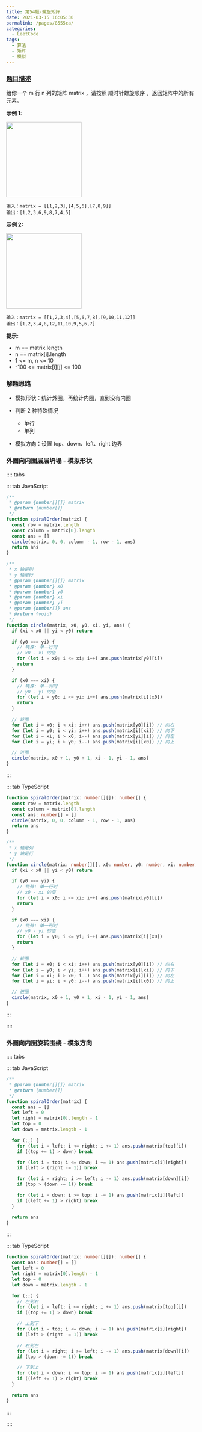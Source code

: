 ```yaml
---
title: 第54题-螺旋矩阵
date: 2021-03-15 16:05:30
permalink: /pages/8555ca/
categories:
  - LeetCode
tags:
  - 算法
  - 矩阵
  - 模拟
---
```


### [题目描述](https://leetcode-cn.com/problems/spiral-matrix/)

给你一个 <span class="span-shadow">m</span> 行 <span class="span-shadow">n</span> 列的矩阵 <span class="span-shadow">matrix</span> ，请按照 顺时针螺旋顺序 ，返回矩阵中的所有元素。

<!-- more -->

**示例 1:**

<img src="https://cdn.jsdelivr.net/gh/zhixiangyao/CDN/images/leetcode/spiral-matrix-0.jpeg" width="200" />

```
输入：matrix = [[1,2,3],[4,5,6],[7,8,9]]
输出：[1,2,3,6,9,8,7,4,5]
```

**示例 2:**

<img src="https://cdn.jsdelivr.net/gh/zhixiangyao/CDN/images/leetcode/spiral-matrix-1.jpeg" width="200" />

```
输入：matrix = [[1,2,3,4],[5,6,7,8],[9,10,11,12]]
输出：[1,2,3,4,8,12,11,10,9,5,6,7]
```

**提示:**

- <span class="span-shadow">m == matrix.length</span>
- <span class="span-shadow">n == matrix[i].length</span>
- <span class="span-shadow">1 <= m, n <= 10</span>
- <span class="span-shadow">-100 <= matrix[i][j] <= 100</span>

### 解题思路

- 模拟形状：统计外圈，再统计内圈，直到没有内圈
- 判断 2 种特殊情况

  - 单行
  - 单列

- 模拟方向：设置 top、down、left、right 边界

### 外圈向内圈层层坍塌 - 模拟形状

:::: tabs

::: tab JavaScript

```JavaScript
/**
 * @param {number[][]} matrix
 * @return {number[]}
 */
function spiralOrder(matrix) {
  const row = matrix.length
  const column = matrix[0].length
  const ans = []
  circle(matrix, 0, 0, column - 1, row - 1, ans)
  return ans
}

/**
 * x 轴是列
 * y 轴是行
 * @param {number[][]} matrix
 * @param {number} x0
 * @param {number} y0
 * @param {number} xi
 * @param {number} yi
 * @param {number[]} ans
 * @return {void}
 */
function circle(matrix, x0, y0, xi, yi, ans) {
  if (xi < x0 || yi < y0) return

  if (y0 === yi) {
    // 特殊: 单一行时
    // x0 - xi 的值
    for (let i = x0; i <= xi; i++) ans.push(matrix[y0][i])
    return
  }

  if (x0 === xi) {
    // 特殊: 单一列时
    // y0 - yi 的值
    for (let i = y0; i <= yi; i++) ans.push(matrix[i][x0])
    return
  }

  // 转圈
  for (let i = x0; i < xi; i++) ans.push(matrix[y0][i]) // 向右
  for (let i = y0; i < yi; i++) ans.push(matrix[i][xi]) // 向下
  for (let i = xi; i > x0; i--) ans.push(matrix[yi][i]) // 向左
  for (let i = yi; i > y0; i--) ans.push(matrix[i][x0]) // 向上

  // 进圈
  circle(matrix, x0 + 1, y0 + 1, xi - 1, yi - 1, ans)
}
```

:::

::: tab TypeScript

```TypeScript
function spiralOrder(matrix: number[][]): number[] {
  const row = matrix.length
  const column = matrix[0].length
  const ans: number[] = []
  circle(matrix, 0, 0, column - 1, row - 1, ans)
  return ans
}

/**
 * x 轴是列
 * y 轴是行
 */
function circle(matrix: number[][], x0: number, y0: number, xi: number, yi: number, ans: number[]): void {
  if (xi < x0 || yi < y0) return

  if (y0 === yi) {
    // 特殊: 单一行时
    // x0 - xi 的值
    for (let i = x0; i <= xi; i++) ans.push(matrix[y0][i])
    return
  }

  if (x0 === xi) {
    // 特殊: 单一列时
    // y0 - yi 的值
    for (let i = y0; i <= yi; i++) ans.push(matrix[i][x0])
    return
  }

  // 转圈
  for (let i = x0; i < xi; i++) ans.push(matrix[y0][i]) // 向右
  for (let i = y0; i < yi; i++) ans.push(matrix[i][xi]) // 向下
  for (let i = xi; i > x0; i--) ans.push(matrix[yi][i]) // 向左
  for (let i = yi; i > y0; i--) ans.push(matrix[i][x0]) // 向上

  // 进圈
  circle(matrix, x0 + 1, y0 + 1, xi - 1, yi - 1, ans)
}
```

:::

::::

### 外圈向内圈旋转围绕 - 模拟方向

:::: tabs

::: tab JavaScript

```JavaScript
/**
 * @param {number[][]} matrix
 * @return {number[]}
 */
function spiralOrder(matrix) {
  const ans = []
  let left = 0
  let right = matrix[0].length - 1
  let top = 0
  let down = matrix.length - 1

  for (;;) {
    for (let i = left; i <= right; i += 1) ans.push(matrix[top][i])
    if ((top += 1) > down) break

    for (let i = top; i <= down; i += 1) ans.push(matrix[i][right])
    if (left > (right -= 1)) break

    for (let i = right; i >= left; i -= 1) ans.push(matrix[down][i])
    if (top > (down -= 1)) break

    for (let i = down; i >= top; i -= 1) ans.push(matrix[i][left])
    if ((left += 1) > right) break
  }

  return ans
}
```

:::

::: tab TypeScript

```TypeScript
function spiralOrder(matrix: number[][]): number[] {
  const ans: number[] = []
  let left = 0
  let right = matrix[0].length - 1
  let top = 0
  let down = matrix.length - 1

  for (;;) {
    // 左到右
    for (let i = left; i <= right; i += 1) ans.push(matrix[top][i])
    if ((top += 1) > down) break

    // 上到下
    for (let i = top; i <= down; i += 1) ans.push(matrix[i][right])
    if (left > (right -= 1)) break

    // 右到左
    for (let i = right; i >= left; i -= 1) ans.push(matrix[down][i])
    if (top > (down -= 1)) break

    // 下到上
    for (let i = down; i >= top; i -= 1) ans.push(matrix[i][left])
    if ((left += 1) > right) break
  }

  return ans
}
```

:::

::::
